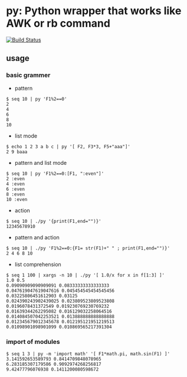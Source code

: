 # py: Python wrapper that works like AWK or rb command

[![Build Status](https://travis-ci.org/ryuichiueda/py.svg?branch=master)](https://travis-ci.org/ryuichiueda/py)

## usage 

### basic grammer

* pattern

```
$ seq 10 | py 'F1%2==0'
2
4
6
8
10
```

* list mode

```
$ echo 1 2 3 a b c | py '[ F2, F3*3, F5+"aaa"]'
2 9 baaa
```

* pattern and list mode

```
$ seq 10 | py 'F1%2==0:[F1, ":even"]'
2 :even
4 :even
6 :even
8 :even
10 :even
```

* action

```
$ seq 10 | ./py '{print(F1,end="")}' 
12345678910
```

* pattern and action

```
$ seq 10 | ./py 'F1%2==0:{F1= str(F1)+" " ; print(F1,end="")}' 
2 4 6 8 10 
```

* list comprehension

```
$ seq 1 100 | xargs -n 10 | ./py '[ 1.0/x for x in f[1:3] ]'
1.0 0.5
0.09090909090909091 0.08333333333333333
0.047619047619047616 0.045454545454545456
0.03225806451612903 0.03125
0.024390243902439025 0.023809523809523808
0.0196078431372549 0.019230769230769232
0.01639344262295082 0.016129032258064516
0.014084507042253521 0.013888888888888888
0.012345679012345678 0.012195121951219513
0.01098901098901099 0.010869565217391304
```

### import of modules

````
$ seq 1 3 | py -m 'import math' '[ F1*math.pi, math.sin(F1) ]' 
3.141592653589793 0.8414709848078965
6.283185307179586 0.9092974268256817
9.42477796076938 0.1411200080598672
````


